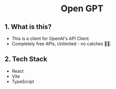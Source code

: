 <h1 style="text-align: center;"> Open GPT </h1>

## 1. What is this?
- This is a client for OpenAI's API Client.
- Completely free APIs, Unlimited - no catches ✌🏾.

## 2. Tech Stack
- React
- Vite
- TypeScript